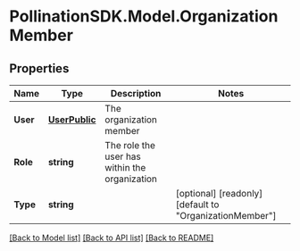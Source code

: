 
# PollinationSDK.Model.OrganizationMember

## Properties

Name | Type | Description | Notes
------------ | ------------- | ------------- | -------------
**User** | [**UserPublic**](UserPublic.md) | The organization member | 
**Role** | **string** | The role the user has within the organization | 
**Type** | **string** |  | [optional] [readonly] [default to "OrganizationMember"]

[[Back to Model list]](../README.md#documentation-for-models)
[[Back to API list]](../README.md#documentation-for-api-endpoints)
[[Back to README]](../README.md)


